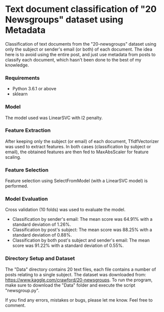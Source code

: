 # Text document classification of "20 Newsgroups" dataset using Metadata
Classification of text documents from the "20-newsgroups" dataset using only the subject or sender's email (or both) of each document. The idea here is to avoid using the entire post, and just use metadata from posts to classify each document, which hasn't been done to the best of my knowledge.

### Requirements
* Python 3.6.1 or above
* sklearn

### Model
The model used was LinearSVC with l2 penalty. 

### Feature Extraction
After keeping only the subject (or email) of each document, TfidfVectorizer was used to extract features. In both cases (classification by subject or email), the obtained features are then fed to MaxAbsScaler for feature scaling.

### Feature Selection
Feature selection using SelectFromModel (with a LinearSVC model) is performed.

### Model Evaluation
Cross validation (10 folds) was used to evaluate the model.
* Classification by sender's email: The mean score was 64.91% with a standard deviation of 1.26%.
* Classification by post's subject: The mean score was 88.25% with a standard deviation of 0.88%.
* Classification by both post's subject and sender's email: The mean score was 91.22% with a standard deviation of 0.55%.

### Directory Setup and Dataset
The "Data" directory contains 20 text files, each file contains a number of posts relating to a single subject. The dataset was downloaded from:
https://www.kaggle.com/crawford/20-newsgroups.
To run the program, make sure to download the "Data" folder and execute the script "newsgroup.py".

If you find any errors, mistakes or bugs, please let me know. Feel free to comment.

